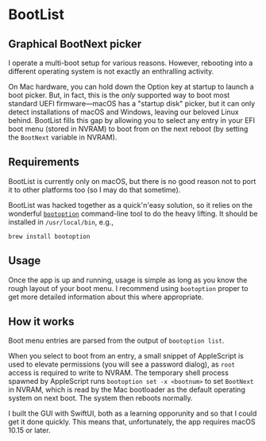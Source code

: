 # BootList
## Graphical BootNext picker

I operate a multi-boot setup for various reasons. However, rebooting into a different operating system is not exactly an enthralling activity.

On Mac hardware, you can hold down the Option key at startup to launch a boot picker. But, in fact, this is the _only_ supported way to boot most standard UEFI firmware—macOS has a "startup disk" picker, but it can only detect installations of macOS and Windows, leaving our beloved Linux behind. BootList fills this gap by allowing you to select any entry in your EFI boot menu (stored in NVRAM) to boot from on the next reboot (by setting the `BootNext` variable in NVRAM).

## Requirements

BootList is currently only on macOS, but there is no good reason not to port it to other platforms too (so I may do that sometime).

BootList was hacked together as a quick'n'easy solution, so it relies on the wonderful [`bootoption`](https://github.com/bootoption/bootoption) command-line tool to do the heavy lifting. It should be installed in `/usr/local/bin`, e.g., 

    brew install bootoption

## Usage

Once the app is up and running, usage is simple as long as you know the rough layout of your boot menu. I recommend using `bootoption` proper to get more detailed information about this where appropriate.

## How it works

Boot menu entries are parsed from the output of `bootoption list`.

When you select to boot from an entry, a small snippet of AppleScript is used to elevate permissions (you will see a password dialog), as `root` access is required to write to NVRAM. The temporary shell process spawned by AppleScript runs `bootoption set -x <bootnum>` to set `BootNext` in NVRAM, which is read by the Mac bootloader as the default operating system on next boot. The system then reboots normally.

I built the GUI with SwiftUI, both as a learning opporunity and so that I could get it done quickly. This means that, unfortunately, the app requires macOS 10.15 or later.
